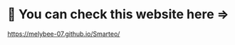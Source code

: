 # 📲 You can check this website here =>

<a href="https://melybee-07.github.io/Smarteo/">https://melybee-07.github.io/Smarteo/</a>
